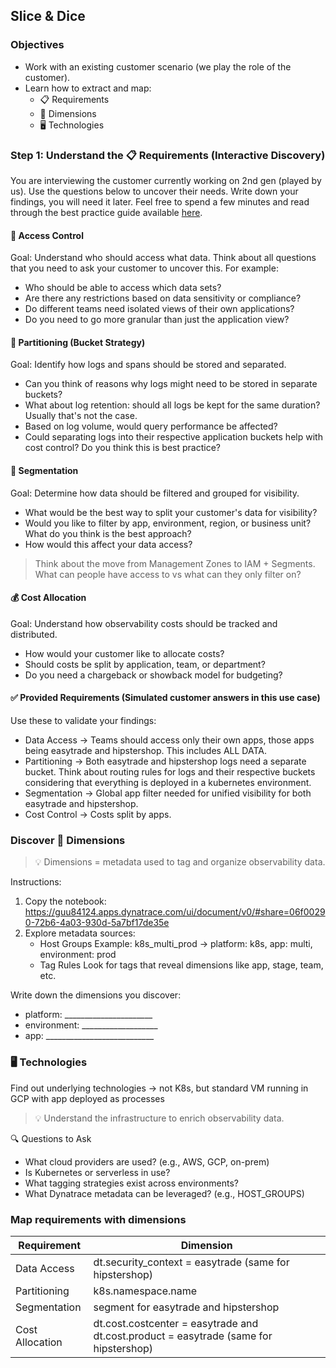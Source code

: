 ## Slice & Dice

### Objectives

- Work with an existing customer scenario (we play the role of the customer).
- Learn how to extract and map:
    - 📋 Requirements
    - 📐 Dimensions
    - 🖥️ Technologies

### Step 1: Understand the 📋 Requirements (Interactive Discovery) 
You are interviewing the customer currently working on 2nd gen (played by us). Use the questions below to uncover their needs. Write down your findings, you will need it later. Feel free to spend a few minutes and read through the best practice guide available [here](https://dt-rnd.atlassian.net/wiki/spaces/d1coe/pages/1247150978/1.+Slice+Dice).

#### 🔐 Access Control
Goal: Understand who should access what data. Think about all questions that you need to ask your customer to uncover this. For example:
- Who should be able to access which data sets?
- Are there any restrictions based on data sensitivity or compliance?
- Do different teams need isolated views of their own applications?
- Do you need to go more granular than just the application view?

#### 🧱 Partitioning (Bucket Strategy)
Goal: Identify how logs and spans should be stored and separated.
- Can you think of reasons why logs might need to be stored in separate buckets?
- What about log retention: should all logs be kept for the same duration? Usually that's not the case.
- Based on log volume, would query performance be affected?
- Could separating logs into their respective application buckets help with cost control? Do you think this is best practice?

#### 🎯 Segmentation
Goal: Determine how data should be filtered and grouped for visibility.
- What would be the best way to split your customer's data for visibility?
- Would you like to filter by app, environment, region, or business unit? What do you think is the best approach?
- How would this affect your data access?
> Think about the move from Management Zones to IAM + Segments. What can people have access to vs what can they only filter on?
#### 💰 Cost Allocation
Goal: Understand how observability costs should be tracked and distributed.
- How would your customer like to allocate costs?
- Should costs be split by application, team, or department?
- Do you need a chargeback or showback model for budgeting?

#### ✅ Provided Requirements (Simulated customer answers in this use case)
Use these to validate your findings:

- Data Access → Teams should access only their own apps, those apps being easytrade and hipstershop. This includes ALL DATA.
- Partitioning → Both easytrade and hipstershop logs need a separate bucket. Think about routing rules for logs and their respective buckets considering that everything is deployed in a kubernetes environment.
- Segmentation → Global app filter needed for unified visibility for both easytrade and hipstershop.
- Cost Control → Costs split by apps.

### Discover 📐 Dimensions
> 💡 Dimensions = metadata used to tag and organize observability data.

Instructions:
1. Copy the notebook: https://guu84124.apps.dynatrace.com/ui/document/v0/#share=06f00290-72b6-4a03-930d-5a7bf17de35e
2. Explore metadata sources:
    - Host Groups
      Example: k8s_multi_prod →
      platform: k8s, app: multi, environment: prod
    - Tag Rules
      Look for tags that reveal dimensions like app, stage, team, etc.

Write down the dimensions you discover:

- platform: ______________________
- environment: ___________________
- app: ___________________________


### 🖥️ Technologies

Find out underlying technologies -> not K8s, but standard VM running in GCP with app deployed as processes
> 💡 Understand the infrastructure to enrich observability data.

🔍 Questions to Ask
- What cloud providers are used? (e.g., AWS, GCP, on-prem)
- Is Kubernetes or serverless in use?
- What tagging strategies exist across environments?
- What Dynatrace metadata can be leveraged? (e.g., HOST_GROUPS)

    
### Map requirements with dimensions

| Requirement    | Dimension |
| -------- | ------- |
| Data Access  | dt.security_context = easytrade  (same for hipstershop)  |
| Partitioning  | k8s.namespace.name    |
| Segmentation  | segment for easytrade and hipstershop  |
| Cost Allocation  | dt.cost.costcenter = easytrade and dt.cost.product = easytrade (same for hipstershop)   |

